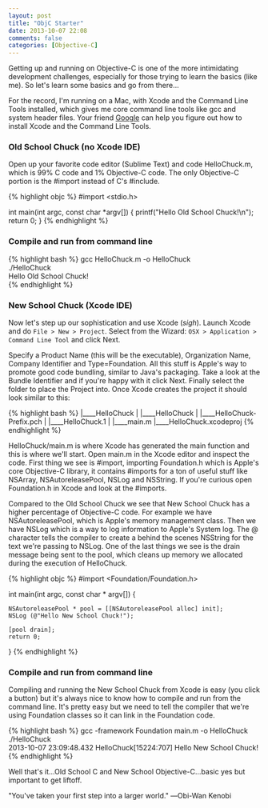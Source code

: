 ```yaml
---
layout: post
title: "ObjC Starter"
date: 2013-10-07 22:08
comments: false
categories: [Objective-C]
---
```

Getting up and running on Objective-C is one of the more intimidating development challenges, especially for those trying to learn the basics (like me).  So let's learn some basics and go from there...

For the record, I'm running on a Mac, with Xcode and the Command Line Tools installed, which gives me core command line tools like gcc and system header files.  Your friend <a href="https://www.google.com/search?as_q=xcode+command+line+tools+install" target="_blank">Google</a> can help you figure out how to install Xcode and the Command Line Tools.

### Old School Chuck (no Xcode IDE)  
Open up your favorite code editor (Sublime Text) and code HelloChuck.m, which is 99% C code and 1% Objective-C code.  The only Objective-C portion is the #import instead of C's #include.

{% highlight objc %}
#import <stdio.h>

int main(int argc, const char *argv[]) {
    printf("Hello Old School Chuck!\n");
    return 0;
}
{% endhighlight %}

### Compile and run from command line

{% highlight bash %}
gcc HelloChuck.m -o HelloChuck   
./HelloChuck  
Hello Old School Chuck!  
{% endhighlight %}  

### New School Chuck (Xcode IDE)  

Now let's step up our sophistication and use Xcode (*sigh*).  Launch Xcode and do ```File > New > Project```.  Select from the Wizard: ```OSX > Application > Command Line Tool``` and click Next.  

Specify a Product Name (this will be the executable), Organization Name, Company Identifier and Type=Foundation.  All this stuff is Apple's way to promote good code bundling, similar to Java's packaging.  Take a look at the Bundle Identifier and if you're happy with it click Next.  Finally select the folder to place the Project into.  Once Xcode creates the project it should look similar to this:  

{% highlight bash %}
|____HelloChuck
| |____HelloChuck
| |____HelloChuck-Prefix.pch
| |____HelloChuck.1
| |____main.m
|____HelloChuck.xcodeproj
{% endhighlight %}

HelloChuck/main.m is where Xcode has generated the main function and this is where we'll start.  Open main.m in the Xcode editor and inspect the code.  First thing we see is #import, importing Foundation.h which is Apple's core Objective-C library, it contains #imports for a ton of useful stuff like NSArray, NSAutoreleasePool, NSLog and NSString.  If you're curious open Foundation.h in Xcode and look at the #imports.  

Compared to the Old School Chuck we see that New School Chuck has a higher percentage of Objective-C code.  For example we have NSAutoreleasePool, which is Apple's memory management class.  Then we have NSLog which is a way to log information to Apple's System log.  The @ character tells the compiler to create a behind the scenes NSString for the text we're passing to NSLog.  One of the last things we see is the drain message being sent to the pool, which cleans up memory we allocated during the execution of HelloChuck.

{% highlight objc %}
#import <Foundation/Foundation.h>

int main(int argc, const char * argv[]) {

    NSAutoreleasePool * pool = [[NSAutoreleasePool alloc] init];
    NSLog (@"Hello New School Chuck!");
    
    [pool drain];
    return 0;
}
{% endhighlight %}

### Compile and run from command line
Compiling and running the New School Chuck from Xcode is easy (you click a button) but it's always nice to know how to compile and run from the command line.  It's pretty easy but we need to tell the compiler that we're using Foundation classes so it can link in the Foundation code.  

{% highlight bash %}
gcc -framework Foundation main.m -o HelloChuck  
./HelloChuck  
2013-10-07 23:09:48.432 HelloChuck[15224:707] Hello New School Chuck!  
{% endhighlight %}

Well that's it...Old School C and New School Objective-C...basic yes but important to get liftoff.  

"You've taken your first step into a larger world."  ―Obi-Wan Kenobi  
